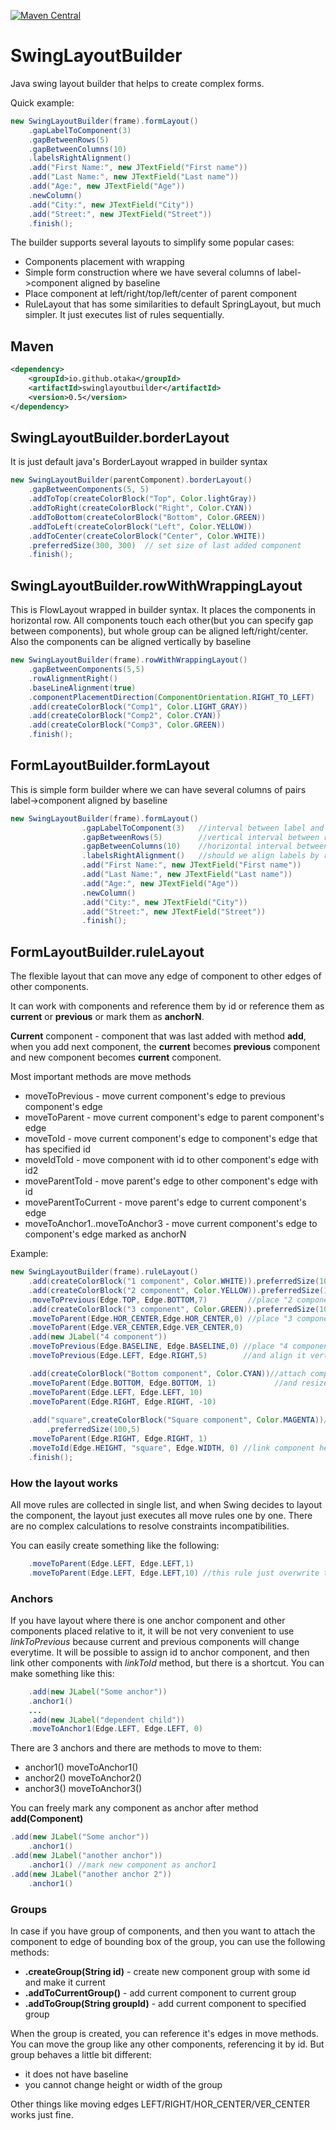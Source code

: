 [![Maven Central](https://maven-badges.herokuapp.com/maven-central/io.github.otaka/swinglayoutbuilder/badge.svg)](https://maven-badges.herokuapp.com/maven-central/io.github.otaka/swinglayoutbuilder)
# SwingLayoutBuilder
Java swing layout builder that helps to create complex forms.

Quick example:
```java
new SwingLayoutBuilder(frame).formLayout()
    .gapLabelToComponent(3)
    .gapBetweenRows(5)
    .gapBetweenColumns(10)
    .labelsRightAlignment()
    .add("First Name:", new JTextField("First name"))
    .add("Last Name:", new JTextField("Last name"))
    .add("Age:", new JTextField("Age"))
    .newColumn()
    .add("City:", new JTextField("City"))
    .add("Street:", new JTextField("Street"))
    .finish();
```

The builder supports several layouts to simplify some popular cases:
* Components placement with wrapping
* Simple form construction where we have several columns of label->component aligned by baseline
* Place component at left/right/top/left/center of parent component
* RuleLayout that has some similarities to default SpringLayout, but much simpler. It just executes list of rules sequentially.

## Maven
```xml
<dependency>
    <groupId>io.github.otaka</groupId>
    <artifactId>swinglayoutbuilder</artifactId>
    <version>0.5</version>
</dependency>
```



## SwingLayoutBuilder.borderLayout
It is just default java's BorderLayout wrapped in builder syntax
```java
new SwingLayoutBuilder(parentComponent).borderLayout()
    .gapBetweenComponents(5, 5)
    .addToTop(createColorBlock("Top", Color.lightGray))
    .addToRight(createColorBlock("Right", Color.CYAN))
    .addToBottom(createColorBlock("Bottom", Color.GREEN))
    .addToLeft(createColorBlock("Left", Color.YELLOW))
    .addToCenter(createColorBlock("Center", Color.WHITE))
    .preferredSize(300, 300)  // set size of last added component
    .finish();
```

## SwingLayoutBuilder.rowWithWrappingLayout
This is FlowLayout wrapped in builder syntax. It places the components in horizontal row.
All components touch each other(but you can specify gap between components), but whole group can be aligned left/right/center.
Also the components can be aligned vertically by baseline
```java
new SwingLayoutBuilder(frame).rowWithWrappingLayout()
    .gapBetweenComponents(5,5)
    .rowAlignmentRight()
    .baseLineAlignment(true)
    .componentPlacementDirection(ComponentOrientation.RIGHT_TO_LEFT)
    .add(createColorBlock("Comp1", Color.LIGHT_GRAY))
    .add(createColorBlock("Comp2", Color.CYAN))
    .add(createColorBlock("Comp3", Color.GREEN))
    .finish();
```

## FormLayoutBuilder.formLayout
This is simple form builder where we can have several columns of pairs label->component aligned by baseline
```java
new SwingLayoutBuilder(frame).formLayout()
                .gapLabelToComponent(3)   //interval between label and it's component
                .gapBetweenRows(5)        //vertical interval between rows
                .gapBetweenColumns(10)    //horizontal interval between two columns
                .labelsRightAlignment()   //should we align labels by right or left side
                .add("First Name:", new JTextField("First name"))
                .add("Last Name:", new JTextField("Last name"))
                .add("Age:", new JTextField("Age"))
                .newColumn()
                .add("City:", new JTextField("City"))
                .add("Street:", new JTextField("Street"))
                .finish();
```

## FormLayoutBuilder.ruleLayout
The flexible layout that can move any edge of component to other edges of other components.

It can work with components and reference them by id or reference them as **current** or **previous** or mark them as **anchorN**.

**Current** component - component that was last added with method **add**, when you add next component,
the **current** becomes **previous** component and new component becomes **current** component.

Most important methods are move methods
* moveToPrevious - move current component's edge to previous component's edge
* moveToParent - move current component's edge to parent component's edge
* moveToId - move current component's edge to component's edge that has specified id
* moveIdToId - move component with id to other component's edge with id2
* moveParentToId - move parent's edge to other component's edge with id
* moveParentToCurrent - move parent's edge to current component's edge
* moveToAnchor1..moveToAnchor3 - move current component's edge to component's edge marked as anchorN



Example:
```java
new SwingLayoutBuilder(frame).ruleLayout()
    .add(createColorBlock("1 component", Color.WHITE)).preferredSize(100,100)
    .add(createColorBlock("2 component", Color.YELLOW)).preferredSize(100,100)
    .moveToPrevious(Edge.TOP, Edge.BOTTOM,7)         //place "2 component" below "1 component" with vertical gap 7 pixels
    .add(createColorBlock("3 component", Color.GREEN)).preferredSize(100,100)
    .moveToParent(Edge.HOR_CENTER,Edge.HOR_CENTER,0) //place "3 component" at center of parent
    .moveToParent(Edge.VER_CENTER,Edge.VER_CENTER,0)
    .add(new JLabel("4 component"))
    .moveToPrevious(Edge.BASELINE, Edge.BASELINE,0) //place "4 component" at right of "3 component" without gap
    .moveToPrevious(Edge.LEFT, Edge.RIGHT,5)        //and align it vertically by "3 component" baseline

    .add(createColorBlock("Bottom component", Color.CYAN))//attach component to bottom of parent
    .moveToParent(Edge.BOTTOM, Edge.BOTTOM, 1)             //and resize it with form resizing
    .moveToParent(Edge.LEFT, Edge.LEFT, 10)
    .moveToParent(Edge.RIGHT, Edge.RIGHT, -10)
        
    .add("square",createColorBlock("Square component", Color.MAGENTA))//add id to component, to allow reference it in next "link"
        .preferredSize(100,5)
    .moveToParent(Edge.RIGHT, Edge.RIGHT, 1)
    .moveToId(Edge.HEIGHT, "square", Edge.WIDTH, 0) //link component height to its own width, making itself square
    .finish();
```
### How the layout works
All move rules are collected in single list, and when Swing decides to layout the component, the layout just executes all move rules one by one. 
There are no complex calculations to resolve constraints incompatibilities. 

You can easily create something like the following:
```java
    .moveToParent(Edge.LEFT, Edge.LEFT,1)
    .moveToParent(Edge.LEFT, Edge.LEFT,10) //this rule just overwrite the previous rule
```
### Anchors
If you have layout where there is one anchor component and other components placed relative to it,
it will be not very convenient to use *linkToPrevious* because current and previous components will change everytime.
It will be possible to assign id to anchor component, and then link other components with *linkToId* method, but there is a shortcut.
You can make something like this: 
```java
    .add(new JLabel("Some anchor"))
    .anchor1()
    ...
    .add(new JLabel("dependent child"))
    .moveToAnchor1(Edge.LEFT, Edge.LEFT, 0)
```
There are 3 anchors and there are methods to move to them:
* anchor1() moveToAnchor1()
* anchor2() moveToAnchor2()
* anchor3() moveToAnchor3()

You can freely mark any component as anchor after method **add(Component)**
```java
.add(new JLabel("Some anchor"))
    .anchor1()
.add(new JLabel("another anchor"))
    .anchor1() //mark new component as anchor1
.add(new JLabel("another anchor 2"))
    .anchor1()
```

### Groups
In case if you have group of components, and then you want to attach the component to edge of bounding box of the group, you can use the following methods:

* **.createGroup(String id)** - create new component group with some id and make it current 
* **.addToCurrentGroup()** - add current component to current group
* **.addToGroup(String groupId)** - add current component to specified group

When the group is created, you can reference it's edges in move methods.
You can move the group like any other components, referencing it by id. But group behaves a little bit different:
* it does not have baseline
* you cannot change height or width of the group

Other things like moving edges LEFT/RIGHT/HOR_CENTER/VER_CENTER works just fine. 